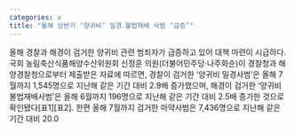 ```yaml
---
categories: a
title: "올해 상반기 ‘양귀비’ 밀경․불법재배 사범 ‘급증’"
---
```

올해 경찰과 해경이 검거한 양귀비 관련 범죄자가 급증하고 있어 대책 마련이 시급하다.국회 농림축산식품해양수산위원회 신정훈 의원(더불어민주당·나주화순)이 경찰청과 해양경찰청으로부터 제출받은 자료에 따르면, 경찰이 검거한 ‘양귀비 밀경사범’은 올해 7월까지 1,545명으로 지난해 같은 기간 대비 2.9배 증가했으며, 해경이 검거한 ‘양귀비 불법재배사범’은 올해 6월까지 196명으로 지난해 같은 기간 대비 2.5배 증가한 것으로 확인됐다[표1][표2]. 한편 올해 7월까지 검거한 마약사범은 7,436명으로 지난해 같은 기간 대비 20.0